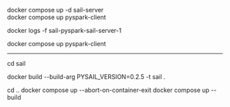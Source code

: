 docker compose up -d sail-server \
 docker compose up pyspark-client

docker logs -f sail-pyspark-sail-server-1

docker compose up pyspark-client

---

cd
sail

docker build --build-arg PYSAIL_VERSION=0.2.5 -t sail .

cd ..
docker compose up --abort-on-container-exit
docker compose up --build
